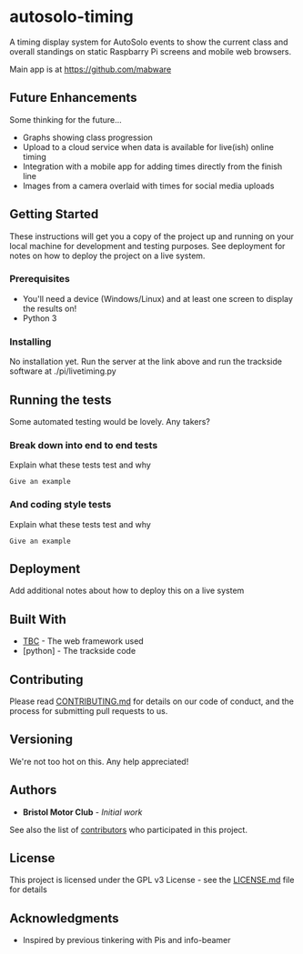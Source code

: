 # autosolo-timing
A timing display system for AutoSolo events to show the current class and overall standings on static Raspbarry Pi screens and mobile web browsers.

Main app is at https://github.com/mabware

## Future Enhancements

Some thinking for the future...
* Graphs showing class progression
* Upload to a cloud service when data is available for live(ish) online timing
* Integration with a mobile app for adding times directly from the finish line
* Images from a camera overlaid with times for social media uploads

## Getting Started

These instructions will get you a copy of the project up and running on your local machine for development and testing purposes. See deployment for notes on how to deploy the project on a live system.

### Prerequisites

* You'll need a device (Windows/Linux) and at least one screen to display the results on!
* Python 3

### Installing

No installation yet.  Run the server at the link above and run the trackside software at ./pi/livetiming.py

## Running the tests

Some automated testing would be lovely.  Any takers?

### Break down into end to end tests

Explain what these tests test and why

```
Give an example
```

### And coding style tests

Explain what these tests test and why

```
Give an example
```

## Deployment

Add additional notes about how to deploy this on a live system

## Built With

* [TBC](http://.../) - The web framework used
* [python] - The trackside code

## Contributing

Please read [CONTRIBUTING.md](https://github.com/bristolmotorclub/autosolo-timing/blob/master/CONTRIBUTING.md) for details on our code of conduct, and the process for submitting pull requests to us.

## Versioning

We're not too hot on this.  Any help appreciated!

## Authors

* **Bristol Motor Club** - *Initial work*

See also the list of [contributors](https://github.com/bristolmotorclub/autosolo-timing/contributors) who participated in this project.

## License

This project is licensed under the GPL v3 License - see the [LICENSE.md](LICENSE.md) file for details

## Acknowledgments

* Inspired by previous tinkering with Pis and info-beamer

